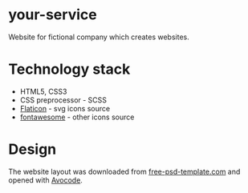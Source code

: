 # your-service
Website for fictional company which creates websites.
# Technology stack
- HTML5, CSS3
- CSS preprocessor - SCSS
- [Flaticon](https://www.flaticon.com/) - svg icons source
- [fontawesome](https://fontawesome.com/) - other icons source
# Design
The website layout was downloaded from [free-psd-template.com](https://free-psd-template.com/) and opened with [Avocode](https://avocode.com/).
